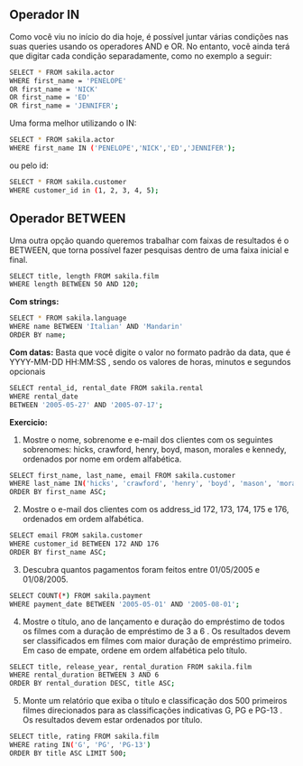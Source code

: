 ## Operador IN

Como você viu no início do dia hoje, é possível juntar várias condições nas suas queries usando os operadores AND e OR. No entanto, você ainda terá que digitar cada condição separadamente, como no exemplo a seguir:
```sh
SELECT * FROM sakila.actor
WHERE first_name = 'PENELOPE'
OR first_name = 'NICK'
OR first_name = 'ED'
OR first_name = 'JENNIFER';
```

Uma forma melhor utilizando o IN:
```sh
SELECT * FROM sakila.actor
WHERE first_name IN ('PENELOPE','NICK','ED','JENNIFER');
```

ou pelo id:
```sh
SELECT * FROM sakila.customer
WHERE customer_id in (1, 2, 3, 4, 5);
```

## Operador BETWEEN

Uma outra opção quando queremos trabalhar com faixas de resultados é o BETWEEN, que torna possível fazer pesquisas dentro de uma faixa inicial e final.
```sh
SELECT title, length FROM sakila.film
WHERE length BETWEEN 50 AND 120;
```

**Com strings:**
```sh
SELECT * FROM sakila.language
WHERE name BETWEEN 'Italian' AND 'Mandarin'
ORDER BY name;
```

**Com datas:** Basta que você digite o valor no formato padrão da data, que é YYYY-MM-DD HH:MM:SS , sendo os valores de horas, minutos e segundos opcionais
```sh
SELECT rental_id, rental_date FROM sakila.rental
WHERE rental_date
BETWEEN '2005-05-27' AND '2005-07-17';
```

**Exercicio:**

01. Mostre o nome, sobrenome e e-mail dos clientes com os seguintes sobrenomes: hicks, crawford, henry, boyd, mason, morales e kennedy, ordenados por nome em ordem alfabética.
```sh
SELECT first_name, last_name, email FROM sakila.customer
WHERE last_name IN('hicks', 'crawford', 'henry', 'boyd', 'mason', 'morales', 'kennedy')
ORDER BY first_name ASC;
```
02. Mostre o e-mail dos clientes com os address_id 172, 173, 174, 175 e 176, ordenados em ordem alfabética.
```sh
SELECT email FROM sakila.customer
WHERE customer_id BETWEEN 172 AND 176
ORDER BY first_name ASC;
```
03. Descubra quantos pagamentos foram feitos entre 01/05/2005 e 01/08/2005.
```sh
SELECT COUNT(*) FROM sakila.payment
WHERE payment_date BETWEEN '2005-05-01' AND '2005-08-01';
```
04. Mostre o título, ano de lançamento e duração do empréstimo de todos os filmes com a duração de empréstimo de 3 a 6 . Os resultados devem ser classificados em filmes com maior duração de empréstimo primeiro. Em caso de empate, ordene em ordem alfabética pelo título.
```sh
SELECT title, release_year, rental_duration FROM sakila.film
WHERE rental_duration BETWEEN 3 AND 6
ORDER BY rental_duration DESC, title ASC;
```
05. Monte um relatório que exiba o título e classificação dos 500 primeiros filmes direcionados para as classificações indicativas G, PG e PG-13 . Os resultados devem estar ordenados por título.
```sh
SELECT title, rating FROM sakila.film
WHERE rating IN('G', 'PG', 'PG-13')
ORDER BY title ASC LIMIT 500;
```

